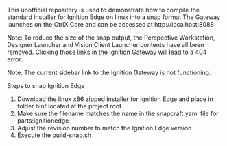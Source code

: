 This unofficial repository is used to demonstrate how to compile the standard installer for Ignition Edge on linux into a snap format
The Gateway launches on the CtrlX Core and can be accessed at http://localhost:8088

Note: To reduce the size of the snap output, the Perspective Workstation, Designer Launcher and Vision Client Launcher contents have all been removed. Clicking those links in the Ignition Gateway will lead to a 404 error.

Note: The current sidebar link to the Ignition Gateway is not functioning.

Steps to snap Ignition Edge
1. Download the linux x86 zipped installer for Ignition Edge and place in folder bin/ located at the project root.
2. Make sure the filename matches the name in the snapcraft.yaml file for parts:ignitionedge
3. Adjust the revision number to match the Ignition Edge version
4. Execute the build-snap.sh
